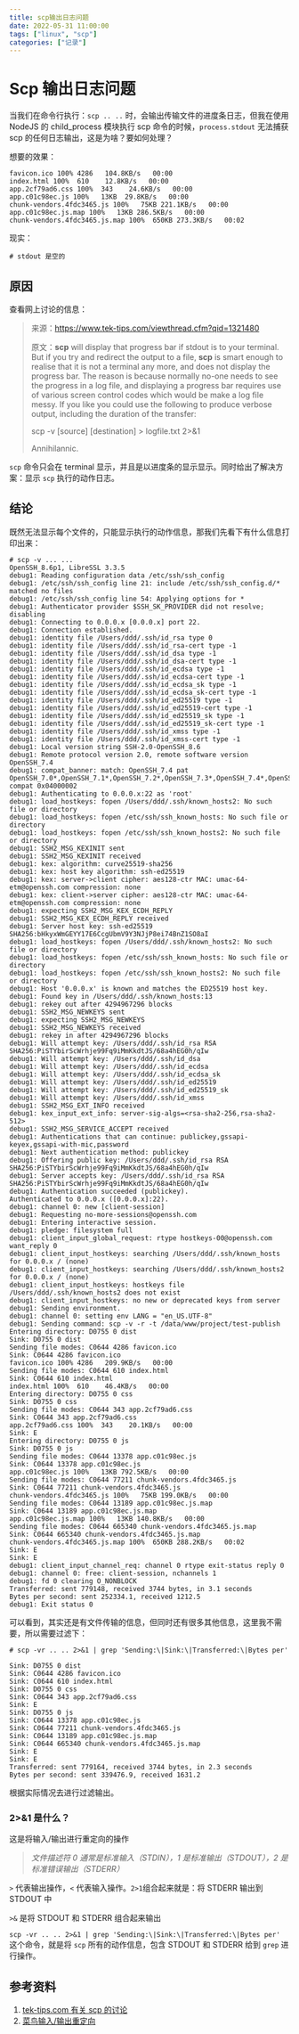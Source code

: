 ```yaml
---
title: scp输出日志问题
date: 2022-05-31 11:00:00
tags: ["linux", "scp"]
categories: ["记录"]
---
```


# Scp 输出日志问题

当我们在命令行执行：`scp .. ..` 时，会输出传输文件的进度条日志，但我在使用 NodeJS 的 child_process 模块执行 scp 命令的时候，`process.stdout` 无法捕获 scp 的任何日志输出，这是为啥？要如何处理？

想要的效果：

```shell
favicon.ico 100% 4286   104.8KB/s   00:00    
index.html 100%  610    12.8KB/s   00:00    
app.2cf79ad6.css 100%  343    24.6KB/s   00:00    
app.c01c98ec.js 100%   13KB  29.8KB/s   00:00    
chunk-vendors.4fdc3465.js 100%   75KB 221.1KB/s   00:00    
app.c01c98ec.js.map 100%   13KB 286.5KB/s   00:00    
chunk-vendors.4fdc3465.js.map 100%  650KB 273.3KB/s   00:02 
```

现实：

```shell
# stdout 是空的
```



## 原因

查看网上讨论的信息：

>来源：https://www.tek-tips.com/viewthread.cfm?qid=1321480
>
>原文：**scp** will display that progress bar if stdout is to your terminal. But if you try and redirect the output to a file, **scp** is smart enough to realise that it is not a terminal any more, and does not display the progress bar. The reason is because normally no-one needs to see the progress in a log file, and displaying a progress bar requires use of various screen control codes which would be make a log file messy. If you like you could use the following to produce verbose output, including the duration of the transfer:
>
>scp -v [source] [destination] > logfile.txt 2>&1
>
>Annihilannic.

`scp` 命令只会在 terminal 显示，并且是以进度条的显示显示。同时给出了解决方案：显示 `scp` 执行的动作日志。



## 结论

既然无法显示每个文件的，只能显示执行的动作信息，那我们先看下有什么信息打印出来：

```shell
# scp -v ... ...
OpenSSH_8.6p1, LibreSSL 3.3.5
debug1: Reading configuration data /etc/ssh/ssh_config
debug1: /etc/ssh/ssh_config line 21: include /etc/ssh/ssh_config.d/* matched no files
debug1: /etc/ssh/ssh_config line 54: Applying options for *
debug1: Authenticator provider $SSH_SK_PROVIDER did not resolve; disabling
debug1: Connecting to 0.0.0.x [0.0.0.x] port 22.
debug1: Connection established.
debug1: identity file /Users/ddd/.ssh/id_rsa type 0
debug1: identity file /Users/ddd/.ssh/id_rsa-cert type -1
debug1: identity file /Users/ddd/.ssh/id_dsa type -1
debug1: identity file /Users/ddd/.ssh/id_dsa-cert type -1
debug1: identity file /Users/ddd/.ssh/id_ecdsa type -1
debug1: identity file /Users/ddd/.ssh/id_ecdsa-cert type -1
debug1: identity file /Users/ddd/.ssh/id_ecdsa_sk type -1
debug1: identity file /Users/ddd/.ssh/id_ecdsa_sk-cert type -1
debug1: identity file /Users/ddd/.ssh/id_ed25519 type -1
debug1: identity file /Users/ddd/.ssh/id_ed25519-cert type -1
debug1: identity file /Users/ddd/.ssh/id_ed25519_sk type -1
debug1: identity file /Users/ddd/.ssh/id_ed25519_sk-cert type -1
debug1: identity file /Users/ddd/.ssh/id_xmss type -1
debug1: identity file /Users/ddd/.ssh/id_xmss-cert type -1
debug1: Local version string SSH-2.0-OpenSSH_8.6
debug1: Remote protocol version 2.0, remote software version OpenSSH_7.4
debug1: compat_banner: match: OpenSSH_7.4 pat OpenSSH_7.0*,OpenSSH_7.1*,OpenSSH_7.2*,OpenSSH_7.3*,OpenSSH_7.4*,OpenSSH_7.5*,OpenSSH_7.6*,OpenSSH_7.7* compat 0x04000002
debug1: Authenticating to 0.0.0.x:22 as 'root'
debug1: load_hostkeys: fopen /Users/ddd/.ssh/known_hosts2: No such file or directory
debug1: load_hostkeys: fopen /etc/ssh/ssh_known_hosts: No such file or directory
debug1: load_hostkeys: fopen /etc/ssh/ssh_known_hosts2: No such file or directory
debug1: SSH2_MSG_KEXINIT sent
debug1: SSH2_MSG_KEXINIT received
debug1: kex: algorithm: curve25519-sha256
debug1: kex: host key algorithm: ssh-ed25519
debug1: kex: server->client cipher: aes128-ctr MAC: umac-64-etm@openssh.com compression: none
debug1: kex: client->server cipher: aes128-ctr MAC: umac-64-etm@openssh.com compression: none
debug1: expecting SSH2_MSG_KEX_ECDH_REPLY
debug1: SSH2_MSG_KEX_ECDH_REPLY received
debug1: Server host key: ssh-ed25519 SHA256:bHkyxWmGEYY17E6CcgUbmV9Y3NJjP8ei74BnZ1SO8aI
debug1: load_hostkeys: fopen /Users/ddd/.ssh/known_hosts2: No such file or directory
debug1: load_hostkeys: fopen /etc/ssh/ssh_known_hosts: No such file or directory
debug1: load_hostkeys: fopen /etc/ssh/ssh_known_hosts2: No such file or directory
debug1: Host '0.0.0.x' is known and matches the ED25519 host key.
debug1: Found key in /Users/ddd/.ssh/known_hosts:13
debug1: rekey out after 4294967296 blocks
debug1: SSH2_MSG_NEWKEYS sent
debug1: expecting SSH2_MSG_NEWKEYS
debug1: SSH2_MSG_NEWKEYS received
debug1: rekey in after 4294967296 blocks
debug1: Will attempt key: /Users/ddd/.ssh/id_rsa RSA SHA256:PiSTYbirScWrhje99Fq9iMmKkdtJS/68a4hEG0h/qIw
debug1: Will attempt key: /Users/ddd/.ssh/id_dsa 
debug1: Will attempt key: /Users/ddd/.ssh/id_ecdsa 
debug1: Will attempt key: /Users/ddd/.ssh/id_ecdsa_sk 
debug1: Will attempt key: /Users/ddd/.ssh/id_ed25519 
debug1: Will attempt key: /Users/ddd/.ssh/id_ed25519_sk 
debug1: Will attempt key: /Users/ddd/.ssh/id_xmss 
debug1: SSH2_MSG_EXT_INFO received
debug1: kex_input_ext_info: server-sig-algs=<rsa-sha2-256,rsa-sha2-512>
debug1: SSH2_MSG_SERVICE_ACCEPT received
debug1: Authentications that can continue: publickey,gssapi-keyex,gssapi-with-mic,password
debug1: Next authentication method: publickey
debug1: Offering public key: /Users/ddd/.ssh/id_rsa RSA SHA256:PiSTYbirScWrhje99Fq9iMmKkdtJS/68a4hEG0h/qIw
debug1: Server accepts key: /Users/ddd/.ssh/id_rsa RSA SHA256:PiSTYbirScWrhje99Fq9iMmKkdtJS/68a4hEG0h/qIw
debug1: Authentication succeeded (publickey).
Authenticated to 0.0.0.x ([0.0.0.x]:22).
debug1: channel 0: new [client-session]
debug1: Requesting no-more-sessions@openssh.com
debug1: Entering interactive session.
debug1: pledge: filesystem full
debug1: client_input_global_request: rtype hostkeys-00@openssh.com want_reply 0
debug1: client_input_hostkeys: searching /Users/ddd/.ssh/known_hosts for 0.0.0.x / (none)
debug1: client_input_hostkeys: searching /Users/ddd/.ssh/known_hosts2 for 0.0.0.x / (none)
debug1: client_input_hostkeys: hostkeys file /Users/ddd/.ssh/known_hosts2 does not exist
debug1: client_input_hostkeys: no new or deprecated keys from server
debug1: Sending environment.
debug1: channel 0: setting env LANG = "en_US.UTF-8"
debug1: Sending command: scp -v -r -t /data/www/project/test-publish
Entering directory: D0755 0 dist
Sink: D0755 0 dist
Sending file modes: C0644 4286 favicon.ico
Sink: C0644 4286 favicon.ico
favicon.ico 100% 4286   209.9KB/s   00:00    
Sending file modes: C0644 610 index.html
Sink: C0644 610 index.html
index.html 100%  610    46.4KB/s   00:00    
Entering directory: D0755 0 css
Sink: D0755 0 css
Sending file modes: C0644 343 app.2cf79ad6.css
Sink: C0644 343 app.2cf79ad6.css
app.2cf79ad6.css 100%  343    20.1KB/s   00:00    
Sink: E
Entering directory: D0755 0 js
Sink: D0755 0 js
Sending file modes: C0644 13378 app.c01c98ec.js
Sink: C0644 13378 app.c01c98ec.js
app.c01c98ec.js 100%   13KB 792.5KB/s   00:00    
Sending file modes: C0644 77211 chunk-vendors.4fdc3465.js
Sink: C0644 77211 chunk-vendors.4fdc3465.js
chunk-vendors.4fdc3465.js 100%   75KB 199.0KB/s   00:00    
Sending file modes: C0644 13189 app.c01c98ec.js.map
Sink: C0644 13189 app.c01c98ec.js.map
app.c01c98ec.js.map 100%   13KB 140.8KB/s   00:00    
Sending file modes: C0644 665340 chunk-vendors.4fdc3465.js.map
Sink: C0644 665340 chunk-vendors.4fdc3465.js.map
chunk-vendors.4fdc3465.js.map 100%  650KB 288.2KB/s   00:02    
Sink: E
Sink: E
debug1: client_input_channel_req: channel 0 rtype exit-status reply 0
debug1: channel 0: free: client-session, nchannels 1
debug1: fd 0 clearing O_NONBLOCK
Transferred: sent 779148, received 3744 bytes, in 3.1 seconds
Bytes per second: sent 252334.1, received 1212.5
debug1: Exit status 0
```

可以看到，其实还是有文件传输的信息，但同时还有很多其他信息，这里我不需要，所以需要过滤下：

```shell
# scp -vr .. .. 2>&1 | grep 'Sending:\|Sink:\|Transferred:\|Bytes per'

Sink: D0755 0 dist
Sink: C0644 4286 favicon.ico
Sink: C0644 610 index.html
Sink: D0755 0 css
Sink: C0644 343 app.2cf79ad6.css
Sink: E
Sink: D0755 0 js
Sink: C0644 13378 app.c01c98ec.js
Sink: C0644 77211 chunk-vendors.4fdc3465.js
Sink: C0644 13189 app.c01c98ec.js.map
Sink: C0644 665340 chunk-vendors.4fdc3465.js.map
Sink: E
Sink: E
Transferred: sent 779164, received 3744 bytes, in 2.3 seconds
Bytes per second: sent 339476.9, received 1631.2
```

根据实际情况去进行过滤输出。



### 2>&1 是什么？

这是将输入/输出进行重定向的操作

> *文件描述符 0 通常是标准输入（STDIN），1 是标准输出（STDOUT），2 是标准错误输出（STDERR）*

 `>` 代表输出操作，`<` 代表输入操作。`2>1`组合起来就是：将 STDERR 输出到 STDOUT 中

`>&` 是将 STDOUT 和 STDERR 组合起来输出

`scp -vr .. .. 2>&1 | grep 'Sending:\|Sink:\|Transferred:\|Bytes per'` 这个命令，就是将 `scp` 所有的动作信息，包含 STDOUT 和 STDERR 给到 `grep` 进行操作。



## 参考资料

1. [tek-tips.com 有关 scp 的讨论](https://www.tek-tips.com/viewthread.cfm?qid=1321480)
1. [菜鸟输入/输出重定向](https://www.runoob.com/linux/linux-shell-io-redirections.html)



